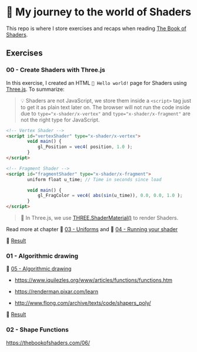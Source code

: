 # 🚀 My journey to the world of Shaders

This repo is where I store exercises and recaps when reading [The Book of Shaders](https://thebookofshaders.com/).

## Exercises

### 00 - Create Shaders with Three.js

In this exercise, I created an HTML `👋 Hello world!` page for Shaders using [Three.js](https://threejs.org/). To summarize:

> 💡 Shaders are not JavaScript, we store them inside a `<script>` tag just to get it as plain text later on. The browser will not run the code inside due to `type="x-shader/x-vertex"` and `type="x-shader/x-fragment"` are not the right type for JavaScript.
  
```html
<!-- Vertex Shader -->
<script id="vertexShader" type="x-shader/x-vertex">
        void main() {
            gl_Position = vec4( position, 1.0 );
        }
</script>

<!-- Fragment Shader -->
<script id="fragmentShader" type="x-shader/x-fragment">
        uniform float u_time; // Time in seconds since load

        void main() {
            gl_FragColor = vec4( abs(sin(u_time)), 0.0, 0.0, 1.0 );
        }
</script>
```

> 🎥 In Three.js, we use [THREE.ShaderMaterial()](https://threejs.org/docs/index.html?q=shader#api/en/materials/ShaderMaterial) to render Shaders.

Read more at chapter
📒 [03 - Uniforms](https://thebookofshaders.com/03/)
and
📗 [04 - Running your shader](https://thebookofshaders.com/04/)

💎 [Result](exercises/00/)

### 01 - Algorithmic drawing

📓 [05 - Algorithmic drawing](https://thebookofshaders.com/05/)

- https://www.iquilezles.org/www/articles/functions/functions.htm

- https://renderman.pixar.com/learn

- http://www.flong.com/archive/texts/code/shapers_poly/

💎 [Result](exercises/01/)

### 02 - Shape Functions

https://thebookofshaders.com/06/